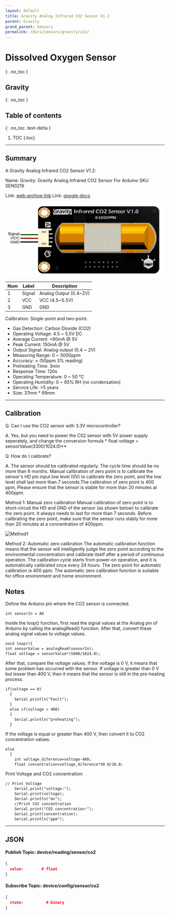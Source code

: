 ```yaml
---
layout: default
title: Gravity Analog Infrared CO2 Sensor V1.2  
parent: Gravity
grand_parent: Sensors
permalink: /docs/sensors/gravity/co2/
---
```


# Dissolved Oxygen Sensor
{: .no_toc }
## Gravity
{: .no_toc }

## Table of contents
{: .no_toc .text-delta }

1. TOC
{:toc}

---

## Summary

A Gravity Analog Infrared CO2 Sensor V1.2: 


Name: Gravity: Gravity Analog Infrared CO2 Sensor For Arduino SKU SEN0219

Link: [web-archive link](https://web.archive.org/web/20220130200826/https://wiki.dfrobot.com/Gravity__Analog_Infrared_CO2_Sensor_For_Arduino_SKU__SEN0219)
Link: [google-docs](https://docs.google.com/document/d/1C9eDuQhJmmj8J4Q0ALxR8ywix4w81ExK/edit)


![Diagram](/sensors/assests/co2_diagram.jpeg)

| Num | Label  | Description            |
|-----|--------|------------------------|
| 1   | Signal | Analog Output (0.4~2V) |
| 2   | VCC    | VCC (4.5~5.5V)         |
| 3   | GND    | GND                    |


Calibration: Single-point and two-point. 

* Gas Detection: Carbon Dioxide (CO2)
* Operating Voltage: 4.5 ~ 5.5V DC
* Average Current: <60mA @ 5V
* Peak Current: 150mA @ 5V
* Output Signal: Analog output (0.4 ~ 2V)
* Measuring Range: 0 ~ 5000ppm
* Accuracy: ± (50ppm 3% reading)
* Preheating Time: 3min
* Response Time: 120s
* Operating Temperature: 0 ~ 50 ℃
* Operating Humidity: 0 ~ 95% RH (no condensation)
* Service Life: >5 years
* Size: 37mm * 69mm

---
## Calibration
Q. Can I use the CO2 sensor with 3.3V microcontroller?

A. Yes, but you need to power the C02 sensor with 5V power supply seperately, and change the conversion formula * float voltage = sensorValue\(3300/1024.0)**

Q. How do I calibrate?

A. The sensor should be calibrated regularly. The cycle time should be no more than 6 months. Manual calibration of zero point is to calibrate the sensor's HD pin input low level (0V) to calibrate the zero point, and the low level shall last more than 7 seconds.The calibration of zero point is 400 ppm, Please ensure that the sensor is stable for more than 20 minutes at 400ppm.

Method 1: Manual zero calibration Manual calibration of zero point is to short-circuit the HD and GND of the sensor (as shown below) to calibrate the zero point. It always needs to last for more than 7 seconds. Before calibrating the zero point, make sure that the sensor runs stably for more than 20 minutes at a concentration of 400ppm.

![Method1](https://web.archive.org/web/20220130200826im_/https://dfimg.dfrobot.com/nobody/wiki/8fa5d642448de6b4bb9eb603d40e9b8d.jpg)

Method 2: Automatic zero calibration The automatic calibration function means that the sensor will intelligently judge the zero point according to the environmental concentration and calibrate itself after a period of continuous operation. The calibration cycle starts from power-on operation, and it is automatically calibrated once every 24 hours. The zero point for automatic calibration is 400 ppm. The automatic zero calibration function is suitable for office environment and home environment.


## Notes
Define the Arduino pin where the CO2 sensor is connected.

```
int sensorIn = A0
```

Inside the loop() function, first read the signal values at the Analog pin of Arduino by calling the analogRead() function. After that, convert these analog signal values to voltage values.

```
void loop(){
int sensorValue = analogRead(sensorIn);
float voltage = sensorValue*(5000/1024.0);
```

After that, compare the voltage values. If the voltage is 0 V, it means that some problem has occurred with the sensor. If voltage is greater than 0 V but lesser than 400 V, then it means that the sensor is still in the pre-heating process.
```
if(voltage == 0)
  {
    Serial.println("Fault");
  }
  else if(voltage < 400)
  {
    Serial.println("preheating");
  }
```
If the voltage is equal or greater than 400 V, then convert it to CO2 concentration values. 
```
else
  {
    int voltage_diference=voltage-400;
    float concentration=voltage_diference*50.0/16.0;
```
Print Voltage and CO2 concentration: 
```
// Print Voltage
    Serial.print("voltage:");
    Serial.print(voltage);
    Serial.println("mv");
    //Print CO2 concentration
    Serial.print("CO2 concentration:");
    Serial.print(concentration);
    Serial.println("ppm");
```
---

## JSON 
#### Publish Topic: device/reading/sensor/co2
<div class="code-example" markdown="1">

```json
{
  value:        # float
}
```
</div>

#### Subscribe Topic: device/config/sensor/co2
<div class="code-example" markdown="1">

```json
{
  state:          # binary
}
```
</div>
